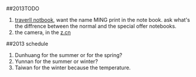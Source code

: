 ##2013TODO
1.  [traverll notbook](http://moleskiner.taobao.com/?spm=a1z10.3.0.44.TcSQHX), want the name MING print in the note book. ask what's the diffrence between the normal and the special offer notebooks.
2.  the camera, in the [z.cn](www.z.cn)

##2013 schedule
1.  Dunhuang for the summer or for the spring?
2.  Yunnan for the summer or winter?
3.  Taiwan for the winter because the temperature.
